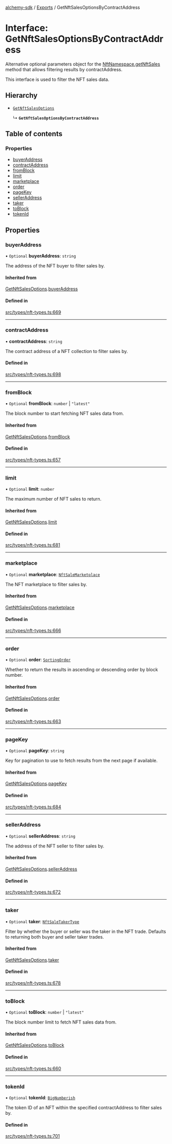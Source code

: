 [alchemy-sdk](../README.md) / [Exports](../modules.md) / GetNftSalesOptionsByContractAddress

# Interface: GetNftSalesOptionsByContractAddress

Alternative optional parameters object for the [NftNamespace.getNftSales](../classes/NftNamespace.md#getnftsales)
method that allows filtering results by contractAddress.

This interface is used to filter the NFT sales data.

## Hierarchy

- [`GetNftSalesOptions`](GetNftSalesOptions.md)

  ↳ **`GetNftSalesOptionsByContractAddress`**

## Table of contents

### Properties

- [buyerAddress](GetNftSalesOptionsByContractAddress.md#buyeraddress)
- [contractAddress](GetNftSalesOptionsByContractAddress.md#contractaddress)
- [fromBlock](GetNftSalesOptionsByContractAddress.md#fromblock)
- [limit](GetNftSalesOptionsByContractAddress.md#limit)
- [marketplace](GetNftSalesOptionsByContractAddress.md#marketplace)
- [order](GetNftSalesOptionsByContractAddress.md#order)
- [pageKey](GetNftSalesOptionsByContractAddress.md#pagekey)
- [sellerAddress](GetNftSalesOptionsByContractAddress.md#selleraddress)
- [taker](GetNftSalesOptionsByContractAddress.md#taker)
- [toBlock](GetNftSalesOptionsByContractAddress.md#toblock)
- [tokenId](GetNftSalesOptionsByContractAddress.md#tokenid)

## Properties

### buyerAddress

• `Optional` **buyerAddress**: `string`

The address of the NFT buyer to filter sales by.

#### Inherited from

[GetNftSalesOptions](GetNftSalesOptions.md).[buyerAddress](GetNftSalesOptions.md#buyeraddress)

#### Defined in

[src/types/nft-types.ts:669](https://github.com/alchemyplatform/alchemy-sdk-js/blob/277f926/src/types/nft-types.ts#L669)

___

### contractAddress

• **contractAddress**: `string`

The contract address of a NFT collection to filter sales by.

#### Defined in

[src/types/nft-types.ts:698](https://github.com/alchemyplatform/alchemy-sdk-js/blob/277f926/src/types/nft-types.ts#L698)

___

### fromBlock

• `Optional` **fromBlock**: `number` \| ``"latest"``

The block number to start fetching NFT sales data from.

#### Inherited from

[GetNftSalesOptions](GetNftSalesOptions.md).[fromBlock](GetNftSalesOptions.md#fromblock)

#### Defined in

[src/types/nft-types.ts:657](https://github.com/alchemyplatform/alchemy-sdk-js/blob/277f926/src/types/nft-types.ts#L657)

___

### limit

• `Optional` **limit**: `number`

The maximum number of NFT sales to return.

#### Inherited from

[GetNftSalesOptions](GetNftSalesOptions.md).[limit](GetNftSalesOptions.md#limit)

#### Defined in

[src/types/nft-types.ts:681](https://github.com/alchemyplatform/alchemy-sdk-js/blob/277f926/src/types/nft-types.ts#L681)

___

### marketplace

• `Optional` **marketplace**: [`NftSaleMarketplace`](../enums/NftSaleMarketplace.md)

The NFT marketplace to filter sales by.

#### Inherited from

[GetNftSalesOptions](GetNftSalesOptions.md).[marketplace](GetNftSalesOptions.md#marketplace)

#### Defined in

[src/types/nft-types.ts:666](https://github.com/alchemyplatform/alchemy-sdk-js/blob/277f926/src/types/nft-types.ts#L666)

___

### order

• `Optional` **order**: [`SortingOrder`](../enums/SortingOrder.md)

Whether to return the results in ascending or descending order by block number.

#### Inherited from

[GetNftSalesOptions](GetNftSalesOptions.md).[order](GetNftSalesOptions.md#order)

#### Defined in

[src/types/nft-types.ts:663](https://github.com/alchemyplatform/alchemy-sdk-js/blob/277f926/src/types/nft-types.ts#L663)

___

### pageKey

• `Optional` **pageKey**: `string`

Key for pagination to use to fetch results from the next page if available.

#### Inherited from

[GetNftSalesOptions](GetNftSalesOptions.md).[pageKey](GetNftSalesOptions.md#pagekey)

#### Defined in

[src/types/nft-types.ts:684](https://github.com/alchemyplatform/alchemy-sdk-js/blob/277f926/src/types/nft-types.ts#L684)

___

### sellerAddress

• `Optional` **sellerAddress**: `string`

The address of the NFT seller to filter sales by.

#### Inherited from

[GetNftSalesOptions](GetNftSalesOptions.md).[sellerAddress](GetNftSalesOptions.md#selleraddress)

#### Defined in

[src/types/nft-types.ts:672](https://github.com/alchemyplatform/alchemy-sdk-js/blob/277f926/src/types/nft-types.ts#L672)

___

### taker

• `Optional` **taker**: [`NftSaleTakerType`](../enums/NftSaleTakerType.md)

Filter by whether the buyer or seller was the taker in the NFT trade.
Defaults to returning both buyer and seller taker trades.

#### Inherited from

[GetNftSalesOptions](GetNftSalesOptions.md).[taker](GetNftSalesOptions.md#taker)

#### Defined in

[src/types/nft-types.ts:678](https://github.com/alchemyplatform/alchemy-sdk-js/blob/277f926/src/types/nft-types.ts#L678)

___

### toBlock

• `Optional` **toBlock**: `number` \| ``"latest"``

The block number limit to fetch NFT sales data from.

#### Inherited from

[GetNftSalesOptions](GetNftSalesOptions.md).[toBlock](GetNftSalesOptions.md#toblock)

#### Defined in

[src/types/nft-types.ts:660](https://github.com/alchemyplatform/alchemy-sdk-js/blob/277f926/src/types/nft-types.ts#L660)

___

### tokenId

• `Optional` **tokenId**: [`BigNumberish`](../modules.md#bignumberish)

The token ID of an NFT within the specified contractAddress to filter sales by.

#### Defined in

[src/types/nft-types.ts:701](https://github.com/alchemyplatform/alchemy-sdk-js/blob/277f926/src/types/nft-types.ts#L701)
